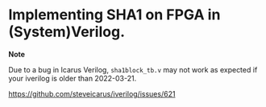 # Implementing SHA1 on FPGA in (System)Verilog.

**Note**

Due to a bug in Icarus Verilog, `sha1block_tb.v` may not work as expected if your iverilog is older than 2022-03-21.

https://github.com/steveicarus/iverilog/issues/621
